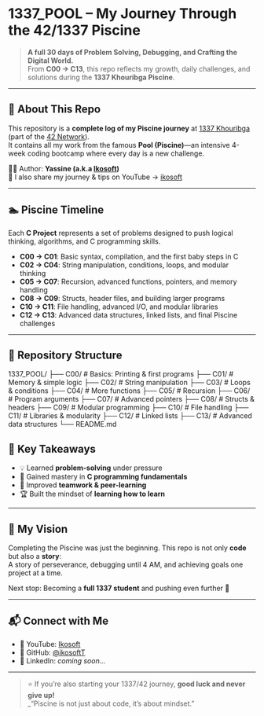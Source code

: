 
#  1337_POOL – My Journey Through the 42/1337 Piscine

> **A full 30 days of Problem Solving, Debugging, and Crafting the Digital World.**  
> From **C00 → C13**, this repo reflects my growth, daily challenges, and solutions during the **1337 Khouribga Piscine**.

---

## 📌 About This Repo

This repository is a **complete log of my Piscine journey** at [1337 Khouribga](https://www.1337.ma/en/) (part of the [42 Network](https://42.fr/en/homepage/)).  
It contains all my work from the famous **Pool (Piscine)**—an intensive 4-week coding bootcamp where every day is a new challenge.

🧑‍💻 Author: **Yassine (a.k.a [Ikosoft](https://www.youtube.com/@ikosoft))**  
🎥 I also share my journey & tips on YouTube → [ikosoft](https://www.youtube.com/@ikosoft)

---

## 🏊 Piscine Timeline

Each **C Project** represents a set of problems designed to push logical thinking, algorithms, and C programming skills.

- **C00 → C01**: Basic syntax, compilation, and the first baby steps in C  
- **C02 → C04**: String manipulation, conditions, loops, and modular thinking  
- **C05 → C07**: Recursion, advanced functions, pointers, and memory handling  
- **C08 → C09**: Structs, header files, and building larger programs  
- **C10 → C11**: File handling, advanced I/O, and modular libraries  
- **C12 → C13**: Advanced data structures, linked lists, and final Piscine challenges  

---

## 📂 Repository Structure



1337\_POOL/
├── C00/    # Basics: Printing & first programs
├── C01/    # Memory & simple logic
├── C02/    # String manipulation
├── C03/    # Loops & conditions
├── C04/    # More functions
├── C05/    # Recursion
├── C06/    # Program arguments
├── C07/    # Advanced pointers
├── C08/    # Structs & headers
├── C09/    # Modular programming
├── C10/    # File handling
├── C11/    # Libraries & modularity
├── C12/    # Linked lists
├── C13/    # Advanced data structures
└── README.md




## 🎯 Key Takeaways

- 💡 Learned **problem-solving** under pressure  
- 🔧 Gained mastery in **C programming fundamentals**  
- 🧵 Improved **teamwork & peer-learning**  
- 🏆 Built the mindset of **learning how to learn**  

---

## 🌟 My Vision

Completing the Piscine was just the beginning. This repo is not only **code** but also a **story**:  
A story of perseverance, debugging until 4 AM, and achieving goals one project at a time.  

Next stop: Becoming a **full 1337 student** and pushing even further 🚀  

---

## 📬 Connect with Me

- 🎥 YouTube: [Ikosoft](https://www.youtube.com/@ikosoft)  
- 🐙 GitHub: [@ikosoftT](https://github.com/ikoubazenyassine)  
- 💼 LinkedIn: *coming soon...*  

---

> ⭐ If you’re also starting your 1337/42 journey, **good luck and never give up!**  
> _“Piscine is not just about code, it’s about mindset.”


